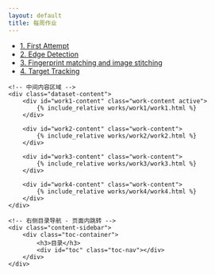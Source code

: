 ```yaml
---
layout: default
title: 每周作业
---
```


<script src="/CV_Class/assets/js/page_nav.js"></script>

<script src="/CV_Class/assets/js/content_nav.js"></script>

<script src="/CV_Class/assets/js/mobile-nav.js"></script>

<div class="dataset-page">
    <!-- 左侧导航栏 - 页面间跳转 -->
    <div class="dataset-sidebar">
        <ul class="dataset-nav">
            <li><a href="#work1" class="active" data-content="work1">1. First Attempt</a></li>
            <li><a href="#work2" data-content="work2">2. Edge Detection</a></li>
            <li><a href="#work3" data-content="work3">3. Fingerprint matching and image stitching</a></li>
            <li><a href="#work4" data-content="work4">4. Target Tracking</a></li>
        </ul>
    </div>

    <!-- 中间内容区域 -->
    <div class="dataset-content">
        <div id="work1-content" class="work-content active">
            {% include_relative works/work1/work1.html %}
        </div>

        <div id="work2-content" class="work-content">
            {% include_relative works/work2/work2.html %}
        </div>

        <div id="work3-content" class="work-content">
            {% include_relative works/work3/work3.html %}
        </div>

        <div id="work4-content" class="work-content">
            {% include_relative works/work4/work4.html %}
        </div>
    </div>
    
    <!-- 右侧目录导航 - 页面内跳转 -->
    <div class="content-sidebar">
        <div class="toc-container">
            <h3>目录</h3>
            <div id="toc" class="toc-nav"></div>
        </div>
    </div>
</div>




